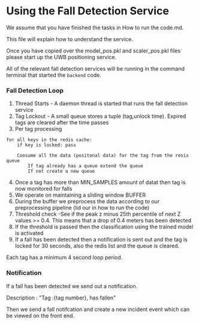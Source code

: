 # Using the Fall Detection Service

We assume that you have finished the tasks in How to run the code.md.

This file will explain how to understand the service.

Once you have copied over the model_pos.pkl and scaler_pos.pkl files please start up the UWB positioning service.

All of the relevant fall detection services will be running in the command terminal that started the  ```backend``` code.

### Fall Detection Loop
1) Thread Starts - A daemon thread is started that runs the fall detection service
2) Tag Lockout - A small queue stores a tuple (tag,unlock time). Expired tags are cleared after the time passes
3) Per tag processing 
```
for all keys in the redis cache:
    if key is locked: pass
    
    Consume all the data (positonal data) for the tag from the resis queue
        If tag already has a queue extend the queue
        If not create a new queue

```
4) Once a tag has more than MIN_SAMPLES amount of datat then tag is now monitored for falls
5) We operate on maintaining a sliding window BUFFER
6) During the buffer we preprocess the data according to our preprocessing pipeline (lid our in how to run the code)
7) Threshold check -See if the peak z minus 25th percentile of next Z values >= 0.4. This means that a drop of 0.4 meters has been detected
8) If the threshold is passed then the classification using the trained model is activated
9) If a fall has been detected then a notification is sent out and the tag is locked for 30 seconds, also the redis list and the queue is cleared.


Each tag has a minimum 4 second loop period.


### Notification
If a fall has been detected we send out a notification.

Description : "Tag :{tag number}, has fallen"

Then we send a fall notifcation and create a new incident event which can be viewed on the front end.
